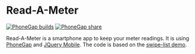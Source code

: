 # Read-A-Meter

[![PhoneGap builds](https://img.shields.io/badge/phonegap-builds-blue.svg)](https://build.phonegap.com/apps/1549106/builds)
[![PhoneGap share](https://img.shields.io/badge/phonegap-share-blue.svg)](https://build.phonegap.com/apps/1549106/share)

Read-A-Meter is a smartphone app to keep your meter readings. It is using [PhoneGap](http://phonegap.com/) and [JQuery Mobile](https://jquerymobile.com).
The code is based on the [swipe-list demo](http://demos.jquerymobile.com/1.4.5/swipe-list).

